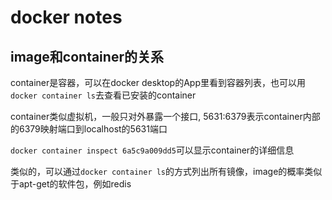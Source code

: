 # docker notes

## image和container的关系

container是容器，可以在docker desktop的App里看到容器列表，也可以用`docker container ls`去查看已安装的container

container类似虚拟机，一般只对外暴露一个接口, 5631:6379表示container内部的6379映射端口到localhost的5631端口

`docker container inspect 6a5c9a009dd5`可以显示container的详细信息

类似的，可以通过`docker container ls`的方式列出所有镜像，image的概率类似于apt-get的软件包，例如redis

